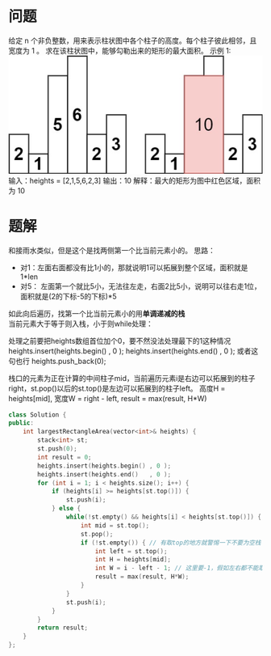 # 问题
给定 n 个非负整数，用来表示柱状图中各个柱子的高度。每个柱子彼此相邻，且宽度为 1 。
求在该柱状图中，能够勾勒出来的矩形的最大面积。
示例 1:
![alt text](image-1.png)
输入：heights = [2,1,5,6,2,3]
输出：10
解释：最大的矩形为图中红色区域，面积为 10

# 题解
和接雨水类似，但是这个是找两侧第一个比当前元素小的。
思路：
* 对1：左面右面都没有比1小的，那就说明1可以拓展到整个区域，面积就是1*len
* 对5： 左面第一个就比5小，无法往左走，右面2比5小，说明可以往右走1位，面积就是(2的下标-5的下标)*5  

如此向后遍历，找第一个比当前元素小的用**单调递减的栈**  
当前元素大于等于则入栈，小于则while处理：

处理之前要把heights数组首位加个0，要不然没法处理最下的1这种情况
heights.insert(heights.begin() , 0 );
heights.insert(heights.end()   , 0 ); 或者这句也行 heights.push_back(0);

栈口的元素为正在计算的中间柱子mid，当前遍历元素i是右边可以拓展到的柱子right，st.pop()以后的st.top()是左边可以拓展到的柱子left。
高度H = heights[mid], 宽度W = right - left, result = max(result, H*W)
```c++
class Solution {
public:
    int largestRectangleArea(vector<int>& heights) {
        stack<int> st;
        st.push(0);
        int result = 0;
        heights.insert(heights.begin() , 0 );
        heights.insert(heights.end()   , 0 );
        for (int i = 1; i < heights.size(); i++) {
            if (heights[i] >= heights[st.top()]) {
                st.push(i);
            } else {
                while(!st.empty() && heights[i] < heights[st.top()]) {
                    int mid = st.top();
                    st.pop();
                    if (!st.empty()) { // 有取top的地方就警惕一下不要为空栈 否则会报错
                        int left = st.top();
                        int H = heights[mid];
                        int W = i - left - 1; // 这里要-1，假如左右都不能取，右-左=2，但是实际应该是1
                        result = max(result, H*W);
                    }
                }
                st.push(i);
            }
        }
        return result;
    }
};
```

